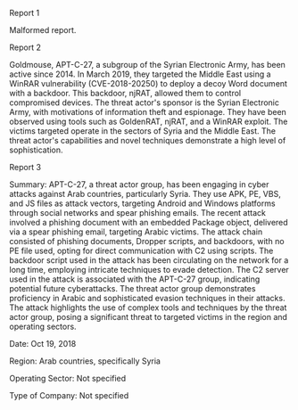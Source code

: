 
Report 1

Malformed report.





Report 2

Goldmouse, APT-C-27, a subgroup of the Syrian Electronic Army, has been active since 2014. In March 2019, they targeted the Middle East using a WinRAR vulnerability (CVE-2018-20250) to deploy a decoy Word document with a backdoor. This backdoor, njRAT, allowed them to control compromised devices. The threat actor's sponsor is the Syrian Electronic Army, with motivations of information theft and espionage. They have been observed using tools such as GoldenRAT, njRAT, and a WinRAR exploit. The victims targeted operate in the sectors of Syria and the Middle East. The threat actor's capabilities and novel techniques demonstrate a high level of sophistication.





Report 3

Summary:
APT-C-27, a threat actor group, has been engaging in cyber attacks against Arab countries, particularly Syria. They use APK, PE, VBS, and JS files as attack vectors, targeting Android and Windows platforms through social networks and spear phishing emails. The recent attack involved a phishing document with an embedded Package object, delivered via a spear phishing email, targeting Arabic victims. The attack chain consisted of phishing documents, Dropper scripts, and backdoors, with no PE file used, opting for direct communication with C2 using scripts. The backdoor script used in the attack has been circulating on the network for a long time, employing intricate techniques to evade detection. The C2 server used in the attack is associated with the APT-C-27 group, indicating potential future cyberattacks. The threat actor group demonstrates proficiency in Arabic and sophisticated evasion techniques in their attacks. The attack highlights the use of complex tools and techniques by the threat actor group, posing a significant threat to targeted victims in the region and operating sectors. 

Date: Oct 19, 2018

Region: Arab countries, specifically Syria

Operating Sector: Not specified

Type of Company: Not specified


